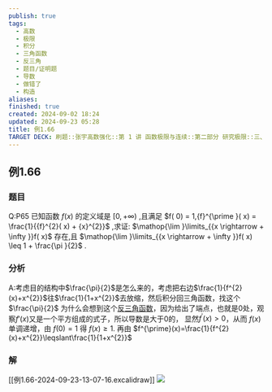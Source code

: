 ```yaml
---
publish: true
tags:
  - 高数
  - 极限
  - 积分
  - 三角函数
  - 反三角
  - 题目/证明题
  - 导数
  - 做错了
  - 构造
aliases: 
finished: true
created: 2024-09-02 18:24
updated: 2024-09-23 05:28
title: 例1.66
TARGET DECK: 刷题::张宇高数强化::第 1 讲 函数极限与连续::第二部分 研究极限::三、研究x趋近0处，f(x)的微观性态::例1.66
---
```

## 例1.66
### 题目
Q:P65 已知函数 $f( x)$ 的定义域是 $\lbrack 0, + \infty )$ ,且满足 $f( 0) = 1,{f}^{\prime }( x) = \frac{1}{{f}^{2}( x) + {x}^{2}}$ ,求证:
$\mathop{\lim }\limits_{{x \rightarrow + \infty }}f( x)$ 存在,且 $\mathop{\lim }\limits_{{x \rightarrow + \infty }}f( x) \leq 1 + \frac{\pi }{2}$ .
### 分析
A:考虑目的结构中$\frac{\pi}{2}$是怎么来的，考虑把右边$\frac{1}{f^{2}(x)+x^{2}}$往$\frac{1}{1+x^{2}}$去放缩，然后积分回三角函数，找这个$\frac{\pi}{2}$
为什么会想到这个[反三角函数](https://www.bilibili.com/video/BV1Yw4m1a757?t=52.7&p=67)，因为给出了端点，也就是0处，观察$f'(x)$又是一个平方组成的式子，所以导数是大于0的，
显然$f^{\prime}(x)>0$，从而 $f(x)$ 单调递增，由 $f(0)=1$ 得 $f(x)\geqslant1$. 
再由 $f^{\prime}(x)=\frac{1}{f^{2}(x)+x^{2}}\leqslant\frac{1}{1+x^{2}}$ 
### 解
[[例1.66-2024-09-23-13-07-16.excalidraw]]
![](https://img.hwenyi.live/202409231327293.webp)

